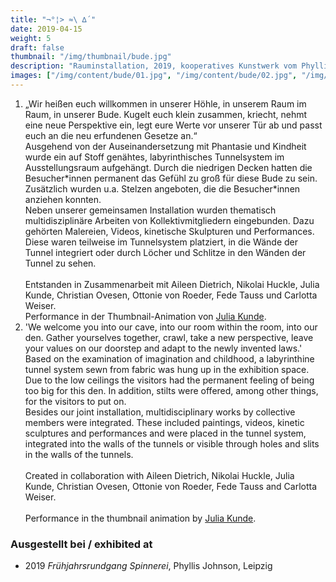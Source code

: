 ```yaml
---
title: "¬°¦> ≈\ ∆´"
date: 2019-04-15
weight: 5
draft: false
thumbnail: "/img/thumbnail/bude.jpg"
description: "Rauminstallation, 2019, kooperatives Kunstwerk vom Phyllis Johnson"
images: ["/img/content/bude/01.jpg", "/img/content/bude/02.jpg", "/img/content/bude/03.jpg"]
---
```


1. „Wir heißen euch willkommen in unserer Höhle, in unserem Raum im Raum, in unserer Bude. Kugelt euch klein zusammen, kriecht, nehmt eine neue Perspektive ein, legt eure Werte vor unserer Tür ab und passt euch an die neu erfundenen Gesetze an.“ \
Ausgehend von der Auseinandersetzung mit Phantasie und Kindheit wurde ein auf Stoff genähtes, labyrinthisches Tunnelsystem im Ausstellungsraum aufgehängt. Durch die niedrigen Decken hatten die Besucher\*innen permanent das Gefühl zu groß für diese Bude zu sein. Zusätzlich wurden u.a. Stelzen angeboten, die die Besucher*innen anziehen konnten. \
Neben unserer gemeinsamen Installation wurden thematisch multidisziplinäre Arbeiten von Kollektivmitgliedern eingebunden. Dazu gehörten Malereien, Videos, kinetische Skulpturen und Performances. Diese waren teilweise im Tunnelsystem platziert, in die Wände der Tunnel integriert oder durch Löcher und Schlitze in den Wänden der Tunnel zu sehen. \
\
Entstanden in Zusammenarbeit mit Aileen Dietrich, Nikolai Huckle, Julia Kunde, Christian Ovesen, Ottonie von Roeder, Fede Tauss und Carlotta Weiser.
\
Performance in der Thumbnail-Animation von [Julia Kunde](https://jusoku.de/).
2. 'We welcome you into our cave, into our room within the room, into our den. Gather yourselves together, crawl, take a new perspective, leave your values on our doorstep and adapt to the newly invented laws.' \
Based on the examination of imagination and childhood, a labyrinthine tunnel system sewn from fabric was hung up in the exhibition space.  Due to the low ceilings the visitors had the permanent feeling of being too big for this den. In addition, stilts were offered, among other things, for the visitors to put on. \
Besides our joint installation, multidisciplinary works by collective members were integrated. These included paintings, videos, kinetic sculptures and performances and were placed in the tunnel system, integrated into the walls of the tunnels or visible through holes and slits in the walls of the tunnels. \
\
Created in collaboration with Aileen Dietrich, Nikolai Huckle, Julia Kunde, Christian Ovesen, Ottonie von Roeder, Fede Tauss and Carlotta Weiser. \
\
Performance in the thumbnail animation by [Julia Kunde](https://jusoku.de/).

### Ausgestellt bei / exhibited at
* 2019 *Frühjahrsrundgang Spinnerei*, Phyllis Johnson, Leipzig
